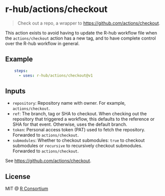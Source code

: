 # r-hub/actions/checkout

> Check out a repo, a wrapper to https://github.com/actions/checkout.

This action exists to avoid having to update the R-hub workflow file
when the `actions/checkout` action has a new tag, and to have complete
control over the R-hub workflow in general.

## Example

```yaml
    steps:
      - uses: r-hub/actions/checkout@v1
```

## Inputs

* `repository`: Repository name with owner. For example,
  `actions/checkout`.
* `ref`: The branch, tag or SHA to checkout. When checking out the
  repository that triggered a workflow, this defaults to the reference or
  SHA for that event.  Otherwise, uses the default branch.
* `token`: Personal access token (PAT) used to fetch the repository.
  Forwarded to `actions/checkout`.
* `submodules`: Whether to checkout submodules: `true` to checkout
  submodules or `recursive` to recursively checkout submodules.
  Forwarded to `actions/checkout`.

See https://github.com/actions/checkout.

## License

MIT @ [R Consortium](https://www.r-consortium.org/)
